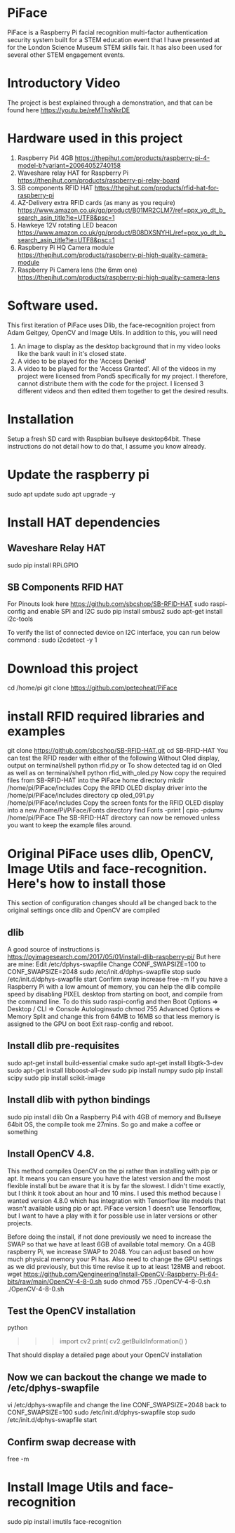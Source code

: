 # PiFace
PiFace is a Raspberry Pi facial recognition multi-factor authentication security system built for a STEM education event that I have presented at for the London Science Museum STEM skills fair. It has also been used for several other STEM engagement events.

# Introductory Video
The project is best explained through a demonstration, and that can be found here https://youtu.be/reMThsNkrDE

# Hardware used in this project
1. Raspberry Pi4 4GB https://thepihut.com/products/raspberry-pi-4-model-b?variant=20064052740158
2. Waveshare relay HAT for Raspberry Pi https://thepihut.com/products/raspberry-pi-relay-board
3. SB components RFID HAT https://thepihut.com/products/rfid-hat-for-raspberry-pi
4. AZ-Delivery extra RFID cards (as many as you require) https://www.amazon.co.uk/gp/product/B01MR2CLM7/ref=ppx_yo_dt_b_search_asin_title?ie=UTF8&psc=1
5. Hawkeye 12V rotating LED beacon https://www.amazon.co.uk/gp/product/B08DXSNYHL/ref=ppx_yo_dt_b_search_asin_title?ie=UTF8&psc=1
6. Raspberry Pi HQ Camera module https://thepihut.com/products/raspberry-pi-high-quality-camera-module
7. Raspberry Pi Camera lens (the 6mm one) https://thepihut.com/products/raspberry-pi-high-quality-camera-lens

# Software used.
This first iteration of PiFace uses Dlib, the face-recognition project from Adam Geitgey, OpenCV and Image Utils. In addition to this, you will need 
1. An image to display as the desktop background that in my video looks like the bank vault in it's closed state.
2. A video to be played for the 'Access Denied'
3. A video to be played for the 'Access Granted'.
All of the videos in my project were licensed from Pond5 specifically for my project. I therefore, cannot distribute them with the code for the project.
I licensed 3 different videos and then edited them together to get the desired results.

# Installation
Setup a fresh SD card with Raspbian bullseye desktop64bit. These instructions do not detail how to do that, I assume you know already.

# Update the raspberry pi
sudo apt update
sudo apt upgrade -y

# Install HAT dependencies
## Waveshare Relay HAT
sudo pip install RPi.GPIO

## SB Components RFID HAT
For Pinouts look here https://github.com/sbcshop/SB-RFID-HAT
sudo raspi-config and enable SPI and I2C
sudo pip install smbus2
sudo apt-get install i2c-tools

To verify the list of connected device on I2C interface, you can run below commond :
sudo i2cdetect -y 1

# Download this project
cd /home/pi
git clone https://github.com/peteoheat/PiFace

# install RFID required libraries and examples
git clone https://github.com/sbcshop/SB-RFID-HAT.git
cd SB-RFID-HAT
You can test the RFID reader with either of the following
Without Oled display, output on terminal/shell
python rfid.py
or
To show detected tag id on Oled as well as on terminal/shell
python rfid_with_oled.py
Now copy the required files from SB-RFID-HAT into the PiFace home directory
mkdir /home/pi/PiFace/includes
Copy the RFID OLED display driver into the /home/pi/PiFace/includes directory
cp oled_091.py /home/pi/PiFace/includes
Copy the screen fonts for the RFID OLED display into a new /home/Pi/PiFace/Fonts directory
find Fonts -print | cpio -pdumv /home/pi/PiFace
The SB-RFID-HAT directory can now be removed unless you want to keep the example files around.

# Original PiFace uses dlib, OpenCV, Image Utils and face-recognition. Here's how to install those
This section of configuration changes should all be changed back to the original settings once dlib and OpenCV are compiled
## dlib
A good source of instructions is https://pyimagesearch.com/2017/05/01/install-dlib-raspberry-pi/
But here are mine:
Edit /etc/dphys-swapfile
Change CONF_SWAPSIZE=100 to CONF_SWAPSIZE=2048
sudo /etc/init.d/dphys-swapfile stop
sudo /etc/init.d/dphys-swapfile start
Confirm swap increase
free -m
If you have a Raspberry Pi with a low amount of memory, you can help the dlib compile speed by disabling
PIXEL desktop from starting on boot, and compile from the command line. To do this sudo raspi-config and then
Boot Options => Desktop / CLI => Console Autologinsudo chmod 755
Advanced Options => Memory Split and change this from 64MB to 16MB so that less memory is assigned to the GPU on boot
Exit rasp-config and reboot.

## Install dlib pre-requisites
sudo apt-get install build-essential cmake
sudo apt-get install libgtk-3-dev
sudo apt-get install libboost-all-dev
sudo pip install numpy
sudo pip install scipy
sudo pip install scikit-image

## Install dlib with python bindings
sudo pip install dlib
On a Raspberry Pi4 with 4GB of memory and Bullseye 64bit OS, the compile took me 27mins. So go and make a coffee or something

## Install OpenCV 4.8. 
This method compiles OpenCV on the pi rather than installing with pip or apt. It means you can ensure you have the
latest version and the most flexible install but be aware that it is by far the slowest. I didn't time exactly, but I think it took about an hour and 10 mins.
I used this method because I wanted version 4.8.0 which has integration with Tensorflow lite models that wasn't available using pip or apt.
PiFace version 1 doesn't use Tensorflow, but I want to have a play with it for possible use in later versions or other projects.

Before doing the install, if not done previously we need to increase the SWAP so that we have at least 6GB of available total memory.
On a 4GB raspberry Pi, we increase SWAP to 2048. You can adjust based on how much physical memory your Pi has.
Also need to change the GPU settings as we did previously, but this time revise it up to at least 128MB and reboot.
wget https://github.com/Qengineering/Install-OpenCV-Raspberry-Pi-64-bits/raw/main/OpenCV-4-8-0.sh
sudo chmod 755 ./OpenCV-4-8-0.sh
./OpenCV-4-8-0.sh

## Test the OpenCV installation
python
>>> import cv2
>>> print( cv2.getBuildInformation() )

That should display a detailed page about your OpenCV installation

## Now we can backout the change we made to /etc/dphys-swapfile
vi /etc/dphys-swapfile and change the line CONF_SWAPSIZE=2048 back to CONF_SWAPSIZE=100
sudo /etc/init.d/dphys-swapfile stop
sudo /etc/init.d/dphys-swapfile start
## Confirm swap decrease with
free -m

# Install Image Utils and face-recognition
sudo pip install imutils face-recognition
